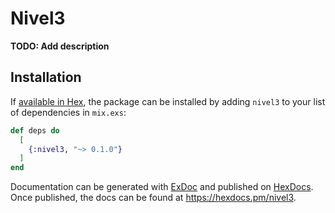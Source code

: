 # Nivel3

**TODO: Add description**

## Installation

If [available in Hex](https://hex.pm/docs/publish), the package can be installed
by adding `nivel3` to your list of dependencies in `mix.exs`:

```elixir
def deps do
  [
    {:nivel3, "~> 0.1.0"}
  ]
end
```

Documentation can be generated with [ExDoc](https://github.com/elixir-lang/ex_doc)
and published on [HexDocs](https://hexdocs.pm). Once published, the docs can
be found at <https://hexdocs.pm/nivel3>.

